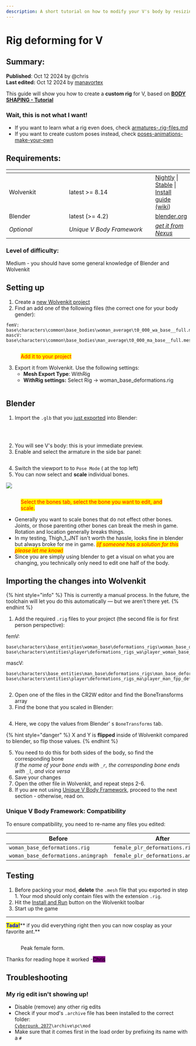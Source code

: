 ```yaml
---
description: A short tutorial on how to modify your V's body by resizing bone shape.
---
```


# Rig deforming for V

## Summary:

**Published**: Oct 12 2024 by @chris\
**Last edited:** Oct 12 2024 by [manavortex](https://app.gitbook.com/u/NfZBoxGegfUqB33J9HXuCs6PVaC3 "mention")

This guide will show you how to create a **custom rig** for V, based on [**BODY SHAPING - Tutorial**](https://www.nexusmods.com/cyberpunk2077/mods/2884)

### **Wait, this is not what I want!**

* If you want to learn what a rig even does, check [armatures-.rig-files.md](../../for-mod-creators-theory/files-and-what-they-do/armatures-.rig-files.md "mention")
* If you want to create custom poses instead, check [poses-animations-make-your-own](../animations/animations/poses-animations-make-your-own/ "mention")

## Requirements:

<table><thead><tr><th width="155"></th><th width="232"></th><th></th></tr></thead><tbody><tr><td>Wolvenkit</td><td>latest >= 8.14</td><td> <a href="https://github.com/WolvenKit/WolvenKit-nightly-releases/releases">Nightly</a> | <a href="https://github.com/WolvenKit/Wolvenkit/releases">Stable</a> | <a href="https://app.gitbook.com/s/-MP_ozZVx2gRZUPXkd4r/getting-started/download">Install guide (wiki</a>)</td></tr><tr><td>Blender</td><td>latest (>= 4.2)</td><td><a href="https://www.blender.org/download/">blender.org</a></td></tr><tr><td><em>Optional</em></td><td><em>Unique V Body Framework</em></td><td><a href="https://www.nexusmods.com/cyberpunk2077/mods/3725"><em>get it from Nexus</em></a></td></tr></tbody></table>

### Level of difficulty:&#x20;

Medium - you should have some general knowledge of Blender and Wolvenkit

## Setting up

1. Create a [new Wolvenkit project](https://app.gitbook.com/s/-MP\_ozZVx2gRZUPXkd4r/wolvenkit-app/usage/wolvenkit-projects#create-a-new-wolvenkit-mod-project)
2. Find an add one of the following files (the correct one for your body gender):&#x20;

```
femV:  base\characters\common\base_bodies\woman_average\t0_000_wa_base__full.mesh
mascV: base\characters\common\base_bodies\man_average\t0_000_ma_base__full.mesh
```

<figure><img src="../../.gitbook/assets/{B2215D43-72E0-477E-B376-DF46FDBDC3CA}.png" alt=""><figcaption><p><mark style="color:red;">Add it to your project</mark></p></figcaption></figure>

3. Export it from Wolvenkit. Use the following settings:
   * **Mesh Export Type**: WithRig
   * **WithRig settings:** Select Rig -> woman\_base\_deformations.rig

<figure><img src="../../.gitbook/assets/{CD378147-98E9-4B8A-8E02-7F4022EBD9AB}.png" alt=""><figcaption></figcaption></figure>

## Blender

1. Import the `.glb` that you [just exported](../../for-mod-creators-theory/modding-tools/wolvenkit-blender-io-suite/wkit-blender-plugin-import-export.md#export-from-wolvenkit) into Blender:

<figure><img src="../../.gitbook/assets/{F045E331-A058-451A-8C21-F29AC1C7DA2C}.png" alt=""><figcaption><p><br></p></figcaption></figure>

2. You will see V's body: this is your immediate preview.
3. Enable and select the armature in the side bar panel:

<figure><img src="../../.gitbook/assets/{3C5F60B1-7FAA-4D48-BC25-78B8D5262342}.png" alt=""><figcaption></figcaption></figure>

4. Switch the viewport to to `Pose Mode` ( at the top left)
5. You can now select and **scale** individual bones.&#x20;

![](<../../.gitbook/assets/{E13E7DA1-9217-4D4E-BAB0-BE216398BE7A} (7).png>)

<figure><img src="../../.gitbook/assets/{0750C598-35A7-4F9C-8992-FE4AC79817B4}.png" alt=""><figcaption><p><mark style="color:red;">Select the bones tab, select the bone you want to edit, and scale.</mark></p></figcaption></figure>

* Generally you want to scale bones that do not effect other bones. Joints, or those parenting other bones can break the mesh in game. Rotation and location generally breaks things.
* In my testing, Thigh\_1\_JNT isn't worth the hassle, looks fine in blender but always broke for me in game. _<mark style="color:red;">(if someone has a solution for this please let me know)</mark>_
* Since you are simply using blender to get a visual on what you are changing, you technically only need to edit one half of the body.

## Importing the changes into Wolvenkit

{% hint style="info" %}
This is currently a manual process. In the future, the toolchain will let you do this automatically — but we aren't there yet.
{% endhint %}

1. Add the required `.rig` files to your project (the second file is for first person perspective):

femV:

```
base\characters\base_entities\woman_base\deformations_rigs\woman_base_deformations.rig
base\characters\entities\player\deformations_rigs_wa\player_woman_base_deformations.rig
```

mascV:

```
base\characters\base_entities\man_base\deformations_rigs\man_base_deformations.rig
base\characters\entities\player\deformations_rigs_ma\player_man_fpp_deformations.rig
```

<figure><img src="../../.gitbook/assets/{92BACF33-5A5F-4264-B228-CB9E110EBF9B}.png" alt=""><figcaption></figcaption></figure>

2. Open one of the files in the CR2W editor and find the BoneTransforms array
3. Find the bone that you scaled in Blender:

<figure><img src="../../.gitbook/assets/{29FC4F41-6170-4BC7-BD2F-D404B9E591A5}.png" alt=""><figcaption></figcaption></figure>

4. Here, we copy the values from Blender' s `BoneTransforms` tab.

{% hint style="danger" %}
X and Y is **flipped** inside of Wolvenkit compared to blender, so flip those values.
{% endhint %}

5. You need to do this for both sides of the body, so find the corresponding bone\
   _If the name of your bone ends with `_r`, the corresponding bone ends with `_l`, and vice versa_
6. Save your changes
7. Open the other file in Wolvenkit, and repeat steps 2-6.
8. If you are not using [Unique V Body Framework](https://www.nexusmods.com/cyberpunk2077/mods/3725), proceed to the next section - otherwise, read on.

### Unique V Body Framework: Compatibility

To ensure compatibility, you need to re-name any files you edited:&#x20;

| Before                              | After                               |
| ----------------------------------- | ----------------------------------- |
| `woman_base_deformations.rig`       | `female_plr_deformations.rig`       |
| `woman_base_deformations.animgraph` | `female_plr_deformations.animgraph` |

## Testing

1. Before packing your mod, **delete** the `.mesh` file that you exported in step 1. Your mod should only contain files with the extension `.rig`.
2. Hit the [Install and Run](https://app.gitbook.com/s/-MP\_ozZVx2gRZUPXkd4r/wolvenkit-app/menu/toolbar#install-and-launch) button on the Wolvenkit toolbar
3. Start up the game

***

<mark style="color:blue;">**Tada!**</mark>** if you did everything right then you can now cosplay as your favorite ant.**

<figure><img src="../../.gitbook/assets/{CDA6FFB5-9AA2-4885-93E3-9A315466D1EE}.png" alt=""><figcaption><p>Peak female form.</p></figcaption></figure>

Thanks for reading hope it worked -<mark style="background-color:purple;">Chris</mark>

## **Troubleshooting**

### **My rig edit isn't showing up!**

* Disable (remove) any other rig edits
* Check if your mod's `.archive` file has been installed to the correct folder: \
  [`Cyberpunk 2077`](../../for-mod-users/users-modding-cyberpunk-2077/the-cyberpunk-2077-game-directory/)`\archive\pc\mod`
* Make sure that it comes first in the load order by prefixing its name with a `#`
